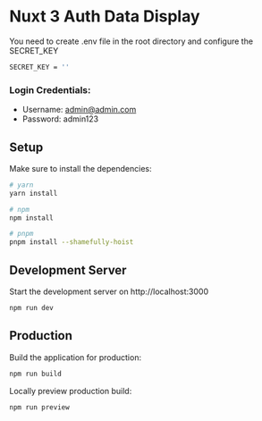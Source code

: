 # Nuxt 3 Auth Data Display

You need to create .env file in the root directory and configure the SECRET_KEY

```bash
SECRET_KEY = ''
```

### Login Credentials:

- Username: admin@admin.com
- Password: admin123


## Setup

Make sure to install the dependencies:

```bash
# yarn
yarn install

# npm
npm install

# pnpm
pnpm install --shamefully-hoist
```

## Development Server

Start the development server on http://localhost:3000

```bash
npm run dev
```

## Production

Build the application for production:

```bash
npm run build
```

Locally preview production build:

```bash
npm run preview
```
